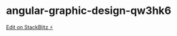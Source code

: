 # angular-graphic-design-qw3hk6

[Edit on StackBlitz ⚡️](https://stackblitz.com/edit/angular-graphic-design-qw3hk6)
